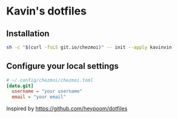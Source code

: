 # Kavin's dotfiles

## Installation

```bash
sh -c "$(curl -fsLS git.io/chezmoi)" -- init --apply kavinvin
```

## Configure your local settings

```toml
# ~/.config/chezmoi/chezmoi.toml
[data.git]
  username = "your username"
  email = "your email"
```

Inspired by https://github.com/heypoom/dotfiles
